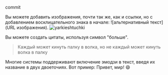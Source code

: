 commit

Вы можете добавить изображения, почти так же, как и ссылки, но с добавлением восклицательного знака в начале: ![альтернативный текст](URL изображения).
![yarkieshtuchki](https://i.pinimg.com/736x/7d/09/d9/7d09d988914c5d21d59cc9aeb9ed722b.jpg)

Вы можете создать цитаты, используя символ "больше".
> Каждый может кинуть палку в волка, но не каждый может кинуть волка в палку

Многие системы поддерживают включение эмодзи в текст, введя их название в двух двоеточиях. Вот пример:
Привет, мир! :smile:
